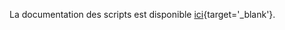 La documentation des scripts est disponible [ici](https://floriancha.github.io/Script/){target='_blank'}. 
